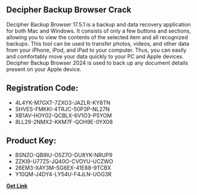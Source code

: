 ## Decipher Backup Browser Crack

Decipher Backup Browser 17.5.1 is a backup and data recovery application for both Mac and Windows. It consists of only a few buttons and sections, allowing you to view the contents of the selected item and all recognized backups. This tool can be used to transfer photos, videos, and other data from your iPhone, iPod, and iPad to your computer. Thus, you can easily and comfortably move your data quickly to your PC and Apple devices. Decipher Backup Browser 2024 is used to back up any document details present on your Apple device.

## Registration Code:

- 4L4YK-M7GXT-7ZXO3-JAZLR-KY8TN
- SHVES-FMKKI-4TRJC-50P3P-NL27N
- XB1AV-HOY02-QCBLX-6V1O3-P5YOM
- 8LL29-2NMX2-KKM7F-QOH9E-0YX08

##  Product Key:

- BSNZO-QB9IU-O5Z7O-DU8YK-NRUP9
- ZZKI9-U77Z5-JQ40O-CVOYU-UCZWO
- 26EM3-XAY3M-SG6EX-41E88-9TCBX
- Y10QM-J4DY4-LY54U-F4JLN-UOG3R

[**Get Link**](https://drive.usercontent.google.com/download?id=1fyUFg-gEdg78VdkZFoXrccUkMmYjlQKV)


 


 


 


 


 


 


 


 


 


 


 


 


 


 


 


 


 


 


 


 


 


 


 


 


 


 


 


 


 


 


 


 


 


 


 


 


 


 


 


 


 


 


 


 


 


 


 


 


 


 
